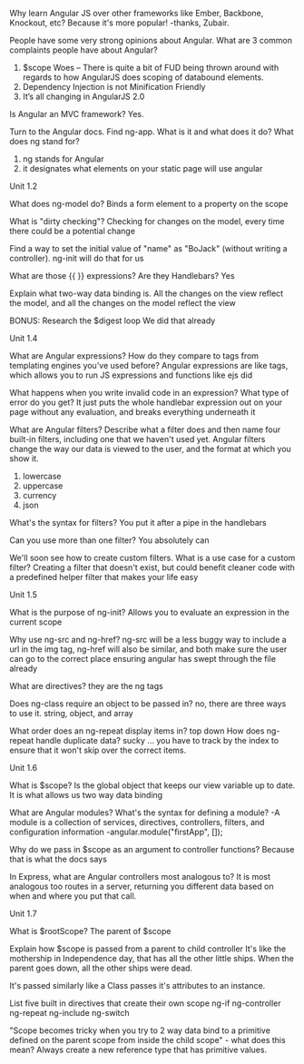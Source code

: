 Why learn Angular JS over other frameworks like Ember, Backbone, Knockout, etc?
  Because it's more popular! -thanks, Zubair.

People have some very strong opinions about Angular. What are 3 common complaints people have about Angular?
  1) $scope Woes – There is quite a bit of FUD being thrown around with regards to how AngularJS does scoping of databound elements.
  2) Dependency Injection is not Minification Friendly
  3) It’s all changing in AngularJS 2.0

Is Angular an MVC framework?
  Yes.

Turn to the Angular docs. Find ng-app. What is it and what does it do? What does ng stand for?
  1) ng stands for Angular
  2) it designates what elements on your static page will use angular

Unit 1.2

What does ng-model do?
  Binds a form element to a property on the scope

What is "dirty checking"?
  Checking for changes on the model, every time there could be a potential change

Find a way to set the initial value of "name" as "BoJack" (without writing a controller).
  ng-init will do that for us

What are those {{ }} expressions? Are they Handlebars?
  Yes

Explain what two-way data binding is.
  All the changes on the view reflect the model, and all the changes on the model reflect the view

BONUS: Research the $digest loop
  We did that already

Unit 1.4

What are Angular expressions? How do they compare to tags from templating engines you've used before?
  Angular expressions are like tags, which allows you to run JS expressions and functions like ejs did

What happens when you write invalid code in an expression? What type of error do you get?
  It just puts the whole handlebar expression out on your page without any evaluation, and breaks everything underneath it

What are Angular filters? Describe what a filter does and then name four built-in filters, including one that we haven't used yet.
  Angular filters change the way our data is viewed to the user, and the format at which you show it.
  1) lowercase
  2) uppercase
  3) currency
  4) json

What's the syntax for filters?
  You put it after a pipe in the handlebars

Can you use more than one filter?
  You absolutely can

We'll soon see how to create custom filters. What is a use case for a custom filter?
  Creating a filter that doesn't exist, but could benefit cleaner code with a predefined helper filter that makes your life easy

Unit 1.5

What is the purpose of ng-init?
  Allows you to evaluate an expression in the current scope

Why use ng-src and ng-href?
  ng-src will be a less buggy way to include a url in the img tag, ng-href will also be similar, and both make sure the user can go to the correct place ensuring angular has swept through the file already

What are directives?
  they are the ng tags

Does ng-class require an object to be passed in?
  no, there are three ways to use it. string, object, and array

What order does an ng-repeat display items in?
  top down
How does ng-repeat handle duplicate data?
  sucky ... you have to track by the index to ensure that it won't skip over the correct items.


Unit 1.6

What is $scope?
  Is the global object that keeps our view variable up to date. It is what allows us two way data binding

What are Angular modules? What's the syntax for defining a module?
  -A module is a collection of services, directives, controllers, filters, and configuration information
  -angular.module("firstApp", []);

Why do we pass in $scope as an argument to controller functions?
  Because that is what the docs says

In Express, what are Angular controllers most analogous to?
  It is most analogous too routes in a server, returning you different data based on when and where you put that call.

Unit 1.7

What is $rootScope?
  The parent of $scope

Explain how $scope is passed from a parent to child controller
  It's like the mothership in Independence day, that has all the other little ships. When the parent goes down, all the other ships were dead.

  It's passed similarly like a Class passes it's attributes to an instance.

List five built in directives that create their own scope
  ng-if
  ng-controller
  ng-repeat
  ng-include
  ng-switch

"Scope becomes tricky when you try to 2 way data bind to a primitive defined on the parent scope from inside the child scope" - what does this mean?
  Always create a new reference type that has primitive values. 
